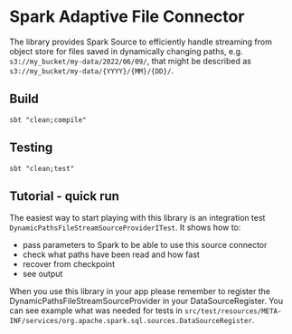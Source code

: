 # Spark Adaptive File Connector

The library provides Spark Source to efficiently handle streaming from object store for files saved in dynamically changing paths, 
e.g. `s3://my_bucket/my-data/2022/06/09/`, that might be described as `s3://my_bucket/my-data/{YYYY}/{MM}/{DD}/`.

## Build

    sbt "clean;compile"

## Testing

    sbt "clean;test"

## Tutorial - quick run

The easiest way to start playing with this library is an integration test `DynamicPathsFileStreamSourceProviderITest`. 
It shows how to:
* pass parameters to Spark to be able to use this source connector 
* check what paths have been read and how fast
* recover from checkpoint
* see output

When you use this library in your app please remember to register 
the DynamicPathsFileStreamSourceProvider in your DataSourceRegister. You can see example what was needed for tests in 
`src/test/resources/META-INF/services/org.apache.spark.sql.sources.DataSourceRegister`.